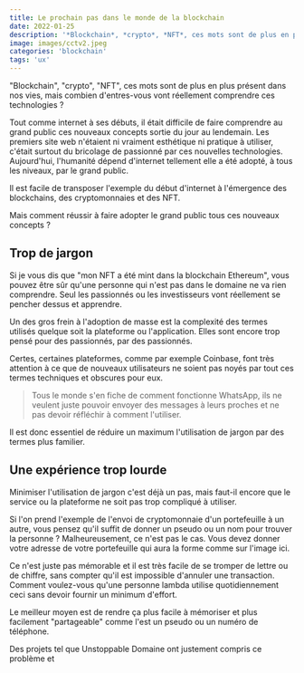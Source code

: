 ```yaml
---
title: Le prochain pas dans le monde de la blockchain
date: 2022-01-25
description: '*Blockchain*, *crypto*, *NFT*, ces mots sont de plus en plus présent dans nos vies, mais combien de personnes vont réellement comprendre ces technologies ?'
image: images/cctv2.jpeg
categories: 'blockchain'
tags: 'ux'
---
```


"Blockchain", "crypto", "NFT", ces mots sont de plus en plus présent dans nos vies, mais combien d'entres-vous vont réellement comprendre ces technologies ?

Tout comme internet à ses débuts, il était difficile de faire comprendre au grand public ces nouveaux concepts sortie du jour au lendemain. Les premiers site web n'étaient ni vraiment esthétique ni pratique à utiliser, c'était surtout du bricolage de passionné par ces nouvelles technologies. Aujourd'hui, l'humanité dépend d'internet tellement elle a été adopté, à tous les niveaux, par le grand public. 

Il est facile de transposer l'exemple du début d'internet à l'émergence des blockchains, des cryptomonnaies et des NFT.

Mais comment réussir à faire adopter le grand public tous ces nouveaux concepts ?

## Trop de jargon
Si je vous dis que "mon NFT a été mint dans la blockchain Ethereum", vous pouvez être sûr qu'une personne qui n'est pas dans le domaine ne va rien comprendre. Seul les passionnés ou les investisseurs vont réellement se pencher dessus et apprendre.

Un des gros frein à l'adoption de masse est la complexité des termes utilisés quelque soit la plateforme ou l'application. Elles sont encore trop pensé pour des passionnés, par des passionnés. 

Certes, certaines plateformes, comme par exemple Coinbase, font très attention à ce que de nouveaux utilisateurs ne soient  pas noyés par tout ces termes techniques et obscures pour eux. 

> Tous le monde s'en fiche de comment fonctionne WhatsApp, ils ne veulent juste pouvoir envoyer des messages à leurs proches et ne pas devoir réfléchir à comment l'utiliser.

Il est donc essentiel de réduire un maximum l'utilisation de jargon par des termes plus familier.

## Une expérience trop lourde
Minimiser l'utilisation de jargon c'est déjà un pas, mais faut-il encore que le service ou la plateforme ne soit pas trop compliqué à utiliser.

Si l'on prend l'exemple de l'envoi de cryptomonnaie d'un portefeuille à un autre, vous pensez qu'il suffit de donner un pseudo ou un nom pour trouver la personne ? Malheureusement, ce n'est pas le cas. Vous devez donner votre adresse de votre portefeuille qui aura la forme comme sur l'image ici.

Ce n'est juste pas mémorable et il est très facile de se tromper de lettre ou de chiffre, sans compter qu'il est impossible d'annuler une transaction. Comment voulez-vous qu'une personne lambda utilise quotidiennement ceci sans devoir fournir un minimum d'effort.

Le meilleur moyen est de rendre ça plus facile à mémoriser et plus facilement "partageable" comme l'est un pseudo ou un numéro de téléphone.

Des projets tel que Unstoppable Domaine ont justement compris ce problème et 
